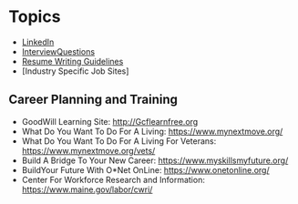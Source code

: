 <!-- TITLE: Overview -->
<!-- SUBTITLE: Employment Topics -->

# Topics
* [LinkedIn](Linked-In)
* [InterviewQuestions](Interview-Questions)
* [Resume Writing Guidelines](Resume-Writing-Guidelines)
* [Industry Specific Job Sites] 

## Career Planning and Training
* GoodWill Learning Site: http://Gcflearnfree.org
* What Do You Want To Do For A Living:  https://www.mynextmove.org/
* What Do You Want To Do For A Living For Veterans: https://www.mynextmove.org/vets/
* Build A Bridge To Your New Career: https://www.myskillsmyfuture.org/
* BuildYour Future With O*Net OnLine: https://www.onetonline.org/
* Center For Workforce Research and Information: https://www.maine.gov/labor/cwri/
